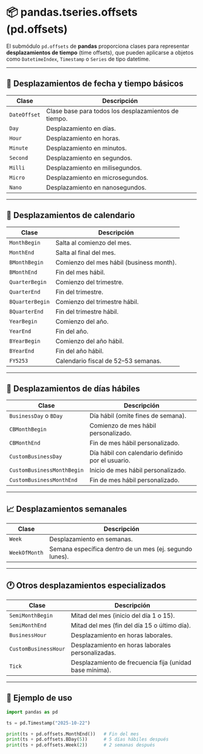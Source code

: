 
# 📦 pandas.tseries.offsets (pd.offsets)

El submódulo `pd.offsets` de **pandas** proporciona clases para representar **desplazamientos de tiempo** (time offsets), que pueden aplicarse a objetos como `DatetimeIndex`, `Timestamp` o `Series` de tipo datetime.

---

## 📆 Desplazamientos de fecha y tiempo básicos

| Clase | Descripción |
|-------|--------------|
| `DateOffset` | Clase base para todos los desplazamientos de tiempo. |
| `Day` | Desplazamiento en días. |
| `Hour` | Desplazamiento en horas. |
| `Minute` | Desplazamiento en minutos. |
| `Second` | Desplazamiento en segundos. |
| `Milli` | Desplazamiento en milisegundos. |
| `Micro` | Desplazamiento en microsegundos. |
| `Nano` | Desplazamiento en nanosegundos. |

---

## 📅 Desplazamientos de calendario

| Clase | Descripción |
|-------|--------------|
| `MonthBegin` | Salta al comienzo del mes. |
| `MonthEnd` | Salta al final del mes. |
| `BMonthBegin` | Comienzo del mes hábil (business month). |
| `BMonthEnd` | Fin del mes hábil. |
| `QuarterBegin` | Comienzo del trimestre. |
| `QuarterEnd` | Fin del trimestre. |
| `BQuarterBegin` | Comienzo del trimestre hábil. |
| `BQuarterEnd` | Fin del trimestre hábil. |
| `YearBegin` | Comienzo del año. |
| `YearEnd` | Fin del año. |
| `BYearBegin` | Comienzo del año hábil. |
| `BYearEnd` | Fin del año hábil. |
| `FY5253` | Calendario fiscal de 52–53 semanas. |

---

## 💼 Desplazamientos de días hábiles

| Clase | Descripción |
|-------|--------------|
| `BusinessDay` o `BDay` | Día hábil (omite fines de semana). |
| `CBMonthBegin` | Comienzo de mes hábil personalizado. |
| `CBMonthEnd` | Fin de mes hábil personalizado. |
| `CustomBusinessDay` | Día hábil con calendario definido por el usuario. |
| `CustomBusinessMonthBegin` | Inicio de mes hábil personalizado. |
| `CustomBusinessMonthEnd` | Fin de mes hábil personalizado. |

---

## 📈 Desplazamientos semanales

| Clase | Descripción |
|-------|--------------|
| `Week` | Desplazamiento en semanas. |
| `WeekOfMonth` | Semana específica dentro de un mes (ej. segundo lunes). |

---

## 🕐 Otros desplazamientos especializados

| Clase | Descripción |
|-------|--------------|
| `SemiMonthBegin` | Mitad del mes (inicio del día 1 o 15). |
| `SemiMonthEnd` | Mitad del mes (fin del día 15 o último día). |
| `BusinessHour` | Desplazamiento en horas laborales. |
| `CustomBusinessHour` | Desplazamiento en horas laborales personalizadas. |
| `Tick` | Desplazamiento de frecuencia fija (unidad base mínima). |

---

## 🧠 Ejemplo de uso

```python
import pandas as pd

ts = pd.Timestamp("2025-10-22")

print(ts + pd.offsets.MonthEnd())   # Fin del mes
print(ts + pd.offsets.BDay(5))      # 5 días hábiles después
print(ts + pd.offsets.Week(2))      # 2 semanas después
```
